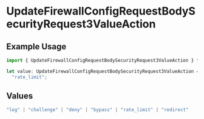 # UpdateFirewallConfigRequestBodySecurityRequest3ValueAction

## Example Usage

```typescript
import { UpdateFirewallConfigRequestBodySecurityRequest3ValueAction } from "@vercel/sdk/models/updatefirewallconfigop.js";

let value: UpdateFirewallConfigRequestBodySecurityRequest3ValueAction =
  "rate_limit";
```

## Values

```typescript
"log" | "challenge" | "deny" | "bypass" | "rate_limit" | "redirect"
```